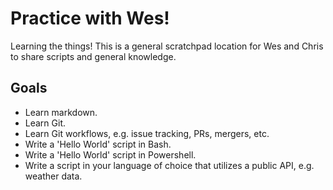 # Practice with Wes!

Learning the things! This is a general scratchpad location for Wes and Chris to share scripts and general knowledge.

## Goals

* Learn markdown.
* Learn Git.
* Learn Git workflows, e.g. issue tracking, PRs, mergers, etc.
* Write a 'Hello World' script in Bash.
* Write a 'Hello World' script in Powershell.
* Write a script in your language of choice that utilizes a public API, e.g. weather data.
